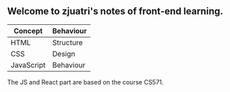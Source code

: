 ## Welcome to zjuatri's notes of front-end learning.
|Concept|Behaviour|
| ---- | ---- |
| HTML | Structure |
| CSS | Design |
|JavaScript|Behaviour|

The JS and React part are based on the course CS571.

